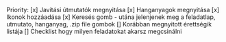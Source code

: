Priority:
[x] Javítási útmutatók megnyitása
[x] Hanganyagok megnyitása
[x] Ikonok hozzáadása
[x] Keresés gomb - utána jelenjenek meg a feladatlap, utmutato, hanganyag, .zip file gombok
[] Korábban megnyitott érettségik listája
[] Checklist hogy milyen feladatokat akarsz megcsinálni